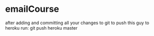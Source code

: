 # emailCourse

after adding and committing all your changes to git to push this guy to heroku run:
git push heroku master